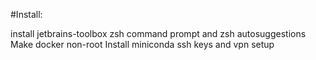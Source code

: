 #Install:

install jetbrains-toolbox
zsh command prompt and zsh autosuggestions
Make docker non-root
Install miniconda
ssh keys and vpn setup
